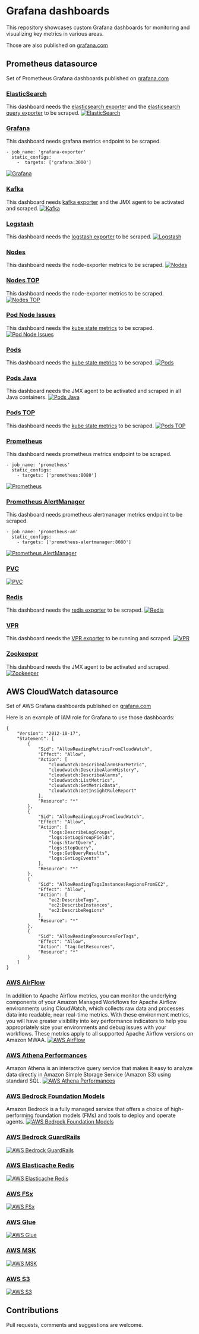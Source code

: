 # Grafana dashboards
This repository showcases custom Grafana dashboards for monitoring and visualizing key metrics in various areas.

Those are also published on [grafana.com](https://grafana.com/dashboards)

## Prometheus datasource

Set of Prometheus Grafana dashboards published on
[grafana.com](https://grafana.com/dashboards?dataSource=prometheus)

### [ElasticSearch](https://github.com/arnaudlemaignen/grafana-dashboards/tree/master/prometheus-ds/elasticsearch)
This dashboard needs the [elasticsearch exporter](https://github.com/prometheus-community/elasticsearch_exporter) and the [elasticsearch query exporter](https://github.com/braedon/prometheus-es-exporter) to be scraped.
[![ElasticSearch](prometheus-ds/elasticsearch/elasticsearch-1.png)](https://github.com/arnaudlemaignen/grafana-dashboards/tree/master/prometheus-ds/elasticsearch)

### [Grafana](https://github.com/arnaudlemaignen/grafana-dashboards/tree/master/prometheus-ds/grafana)
This dashboard needs grafana metrics endpoint to be scraped.
```
- job_name: 'grafana-exporter'
  static_configs:
    -  targets: ['grafana:3000']

```
[![Grafana](prometheus-ds/grafana/grafana.png)](https://github.com/arnaudlemaignen/grafana-dashboards/tree/master/prometheus-ds/grafana)

### [Kafka](https://github.com/arnaudlemaignen/grafana-dashboards/tree/master/prometheus-ds/kafka)
This dashboard needs [kafka exporter](https://github.com/danielqsj/kafka_exporter) and the JMX agent to be activated and scraped.
[![Kafka](prometheus-ds/kafka/kafka-1.png)](https://github.com/arnaudlemaignen/grafana-dashboards/tree/master/prometheus-ds/kafka)

### [Logstash](https://github.com/arnaudlemaignen/grafana-dashboards/tree/master/prometheus-ds/logstash)
This dashboard needs the [logstash exporter](https://github.com/leroy-merlin-br/logstash-exporter) to be scraped.
[![Logstash](prometheus-ds/logstash/logstash-1.png)](https://github.com/arnaudlemaignen/grafana-dashboards/tree/master/prometheus-ds/logstash)

### [Nodes](https://github.com/arnaudlemaignen/grafana-dashboards/tree/master/prometheus-ds/nodes)
This dashboard needs the node-exporter metrics to be scraped.
[![Nodes](prometheus-ds/nodes/nodes-1.png)](https://github.com/arnaudlemaignen/grafana-dashboards/tree/master/prometheus-ds/nodes)

### [Nodes TOP](https://github.com/arnaudlemaignen/grafana-dashboards/tree/master/prometheus-ds/nodes-top)
This dashboard needs the node-exporter metrics to be scraped.
[![Nodes TOP](prometheus-ds/nodes-top/nodes-top-1.png)](https://github.com/arnaudlemaignen/grafana-dashboards/tree/master/prometheus-ds/nodes-top)

### [Pod Node Issues](https://github.com/arnaudlemaignen/grafana-dashboards/tree/master/prometheus-ds/pod-node-issues)
This dashboard needs the [kube state metrics](https://github.com/kubernetes/kube-state-metrics) to be scraped.
[![Pod Node Issues](prometheus-ds/pod-node-issues/pod-node-issues-1.png)](https://github.com/arnaudlemaignen/grafana-dashboards/tree/master/prometheus-ds/pod-node-issues)

### [Pods](https://github.com/arnaudlemaignen/grafana-dashboards/tree/master/prometheus-ds/pods)
This dashboard needs the [kube state metrics](https://github.com/kubernetes/kube-state-metrics) to be scraped.
[![Pods](prometheus-ds/pods/pods.png)](https://github.com/arnaudlemaignen/grafana-dashboards/tree/master/prometheus-ds/pods)

### [Pods Java](https://github.com/arnaudlemaignen/grafana-dashboards/tree/master/prometheus-ds/pods-java)
This dashboard needs the JMX agent to be activated and scraped in all Java containers.
[![Pods Java](prometheus-ds/pods-java/pods-java.png)](https://github.com/arnaudlemaignen/grafana-dashboards/tree/master/prometheus-ds/pods-java)

### [Pods TOP](https://github.com/arnaudlemaignen/grafana-dashboards/tree/master/prometheus-ds/pods-top)
This dashboard needs the [kube state metrics](https://github.com/kubernetes/kube-state-metrics) to be scraped.
[![Pods TOP](prometheus-ds/pods-top/pods-top-1.png)](https://github.com/arnaudlemaignen/grafana-dashboards/tree/master/prometheus-ds/pods-top)

### [Prometheus](https://github.com/arnaudlemaignen/grafana-dashboards/tree/master/prometheus-ds/prometheus)
This dashboard needs prometheus metrics endpoint to be scraped.
```
- job_name: 'prometheus'
  static_configs:
    - targets: ['prometheus:8080']
```
[![Prometheus](prometheus-ds/prometheus/prometheus.png)](https://github.com/arnaudlemaignen/grafana-dashboards/tree/master/prometheus-ds/prometheus)

### [Prometheus AlertManager](https://github.com/arnaudlemaignen/grafana-dashboards/tree/master/prometheus-ds/alertmanager)
This dashboard needs prometheus alertmanager metrics endpoint to be scraped.
```
- job_name: 'prometheus-am'
  static_configs:
    - targets: ['prometheus-alertmanager:8080']
```
[![Prometheus AlertManager](prometheus-ds/alertmanager/alertmanager.png)](https://github.com/arnaudlemaignen/grafana-dashboards/tree/master/prometheus-ds/alertmanager)

### [PVC](https://github.com/arnaudlemaignen/grafana-dashboards/tree/master/prometheus-ds/pvc)
[![PVC](prometheus-ds/pvc/pvc.png)](https://github.com/arnaudlemaignen/grafana-dashboards/tree/master/prometheus-ds/pvc)

### [Redis](https://github.com/arnaudlemaignen/grafana-dashboards/tree/master/prometheus-ds/redis)
This dashboard needs the [redis exporter](https://github.com/oliver006/redis_exporter) to be scraped.
[![Redis](prometheus-ds/redis/redis-1.png)](https://github.com/arnaudlemaignen/grafana-dashboards/tree/master/prometheus-ds/redis)

### [VPR](https://github.com/arnaudlemaignen/grafana-dashboards/tree/master/prometheus-ds/vpr)
This dashboard needs the [VPR exporter](https://github.com/arnaudlemaignen/vpr-exporter) to be running and scraped.
[![VPR](prometheus-ds/vpr/vpr-1.png)](https://github.com/arnaudlemaignen/grafana-dashboards/tree/master/prometheus-ds/vpr)

### [Zookeeper](https://github.com/arnaudlemaignen/grafana-dashboards/tree/master/prometheus-ds/zookeeper)
This dashboard needs the JMX agent to be activated and scraped.
[![Zookeeper](prometheus-ds/zookeeper/zookeeper-1.png)](https://github.com/arnaudlemaignen/grafana-dashboards/tree/master/prometheus-ds/zookeeper)


## AWS CloudWatch datasource

Set of AWS Grafana dashboards published on
[grafana.com](https://grafana.com/dashboards?dataSource=cloudwatch)

Here is an example of IAM role for Grafana to use those dashboards:

```
{
    "Version": "2012-10-17",
    "Statement": [
        {
            "Sid": "AllowReadingMetricsFromCloudWatch",
            "Effect": "Allow",
            "Action": [
                "cloudwatch:DescribeAlarmsForMetric",
                "cloudwatch:DescribeAlarmHistory",
                "cloudwatch:DescribeAlarms",
                "cloudwatch:ListMetrics",
                "cloudwatch:GetMetricData",
                "cloudwatch:GetInsightRuleReport"
            ],
            "Resource": "*"
        },
        {
            "Sid": "AllowReadingLogsFromCloudWatch",
            "Effect": "Allow",
            "Action": [
                "logs:DescribeLogGroups",
                "logs:GetLogGroupFields",
                "logs:StartQuery",
                "logs:StopQuery",
                "logs:GetQueryResults",
                "logs:GetLogEvents"
            ],
            "Resource": "*"
        },
        {
            "Sid": "AllowReadingTagsInstancesRegionsFromEC2",
            "Effect": "Allow",
            "Action": [
                "ec2:DescribeTags",
                "ec2:DescribeInstances",
                "ec2:DescribeRegions"
            ],
            "Resource": "*"
        },
        {
            "Sid": "AllowReadingResourcesForTags",
            "Effect": "Allow",
            "Action": "tag:GetResources",
            "Resource": "*"
        }
    ]
}
```


### [AWS AirFlow](https://github.com/arnaudlemaignen/grafana-dashboards/tree/master/cloudwatch-ds/aws-airflow)
In addition to Apache Airflow metrics, you can monitor the underlying components of your Amazon Managed Workflows for Apache Airflow environments using CloudWatch, which collects raw data and processes data into readable, near real-time metrics. With these environment metrics, you will have greater visibility into key performance indicators to help you appropriately size your environments and debug issues with your workflows. These metrics apply to all supported Apache Airflow versions on Amazon MWAA.
[![AWS AirFlow](cloudwatch-ds/aws-airflow/aws-airflow-mwaa-1.png)](https://github.com/arnaudlemaignen/grafana-dashboards/tree/master/cloudwatch-ds/aws-airflow)

### [AWS Athena Performances](https://github.com/arnaudlemaignen/grafana-dashboards/tree/master/cloudwatch-ds/aws-athena-performances)
Amazon Athena is an interactive query service that makes it easy to analyze data directly in Amazon Simple Storage Service (Amazon S3) using standard SQL.
[![AWS Athena Performances](cloudwatch-ds/aws-athena-performances/aws-athena-performances-1.png)](https://github.com/arnaudlemaignen/grafana-dashboards/tree/master/cloudwatch-ds/aws-athena-performances)

### [AWS Bedrock Foundation Models](https://github.com/arnaudlemaignen/grafana-dashboards/tree/master/cloudwatch-ds/aws-bedrock-foundation-models)
Amazon Bedrock is a fully managed service that offers a choice of high-performing foundation models (FMs) and tools to deploy and operate agents.
[![AWS Bedrock Foundation Models](cloudwatch-ds/aws-bedrock-foundation-models/aws-bedrock-foundation-models.png)](https://github.com/arnaudlemaignen/grafana-dashboards/tree/master/cloudwatch-ds/aws-bedrock-foundation-models)

### [AWS Bedrock GuardRails](https://github.com/arnaudlemaignen/grafana-dashboards/tree/master/cloudwatch-ds/aws-bedrock-guardrails)
[![AWS Bedrock GuardRails](cloudwatch-ds/aws-bedrock-guardrails/aws-bedrock-guardrails.png)](https://github.com/arnaudlemaignen/grafana-dashboards/tree/master/cloudwatch-ds/aws-bedrock-guardrails)

### [AWS Elasticache Redis](https://github.com/arnaudlemaignen/grafana-dashboards/tree/master/cloudwatch-ds/aws-elasticache-redis)
[![AWS Elasticache Redis](cloudwatch-ds/aws-elasticache-redis/aws-elasticache-redis-1.png)](https://github.com/arnaudlemaignen/grafana-dashboards/tree/master/cloudwatch-ds/aws-elasticache-redis)

### [AWS FSx](https://github.com/arnaudlemaignen/grafana-dashboards/tree/master/cloudwatch-ds/aws-fsx)
[![AWS FSx](cloudwatch-ds/aws-fsx/aws-fsx-1.png)](https://github.com/arnaudlemaignen/grafana-dashboards/tree/master/cloudwatch-ds/aws-fsx)

### [AWS Glue](https://github.com/arnaudlemaignen/grafana-dashboards/tree/master/cloudwatch-ds/aws-glue)
[![AWS Glue](cloudwatch-ds/aws-glue/aws-glue-1.png)](https://github.com/arnaudlemaignen/grafana-dashboards/tree/master/cloudwatch-ds/aws-glue)

### [AWS MSK](https://github.com/arnaudlemaignen/grafana-dashboards/tree/master/cloudwatch-ds/aws-msk)
[![AWS MSK](cloudwatch-ds/aws-msk/aws-msk-1.png)](https://github.com/arnaudlemaignen/grafana-dashboards/tree/master/cloudwatch-ds/aws-msk)

### [AWS S3](https://github.com/arnaudlemaignen/grafana-dashboards/tree/master/cloudwatch-ds/aws-s3)
[![AWS S3](cloudwatch-ds/aws-s3/aws-s3.png)](https://github.com/arnaudlemaignen/grafana-dashboards/tree/master/cloudwatch-ds/aws-s3)


## Contributions
Pull requests, comments and suggestions are welcome.